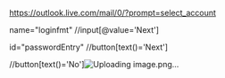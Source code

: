 https://outlook.live.com/mail/0/?prompt=select_account

name="loginfmt"
//input[@value='Next']

id="passwordEntry"
//button[text()='Next']

//button[text()='No']![Uploading image.png…]()

